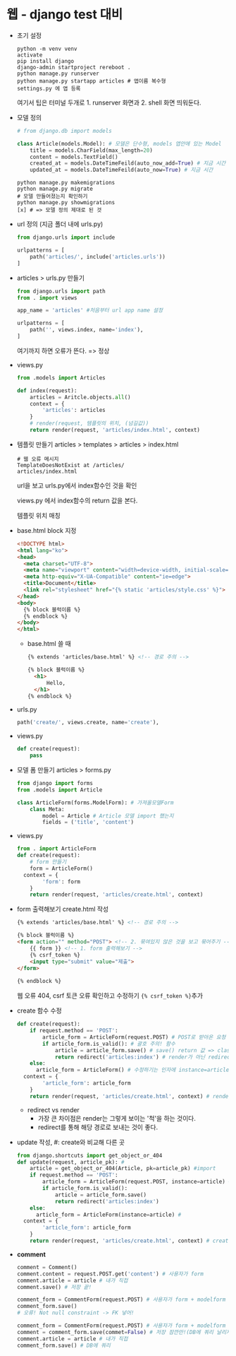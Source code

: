 # 웹 - django test 대비

* 초기 설정

  ```shell
  python -m venv venv
  activate
  pip install django
  django-admin startproject rereboot .
  python manage.py runserver
  python manage.py startapp articles # 앱이름 복수형
  settings.py 에 앱 등록
  ```

  여기서 팁은 터미널 두개로 1. runserver 화면과 2. shell 화면 띄워둔다.

* 모델 정의

  ```python
  # from django.db import models
  
  class Article(models.Model): # 모델은 단수형, models 앱안에 있는 Model
      title = models.CharField(max_length=20)
      content = models.TextField()
      created_at = models.DateTimeFeild(auto_now_add=True) # 지금 시간 & 추가될 때
      updated_at = models.DateTimeFeild(auto_now=True) # 지금 시간
  ```

  ```shell
  python manage.py makemigrations
  python manage.py migrate
  # 모델 만들어졌는지 확인하기
  python manage.py showmigrations
  [x] # => 모델 정의 제대로 된 것
  ```

* url 정의 (지금 폴더 내에 urls.py)

  ```python
  from django.urls import include
  
  urlpatterns = [
      path('articles/', include('articles.urls'))
  ]
  ```

* articles > urls.py 만들기

  ```python
  from django.urls import path
  from . import views
  
  app_name = 'articles' #처음부터 url app name 설정
  
  urlpatterns = [
      path('', views.index, name='index'),
  ]
  ```

  여기까지 하면 오류가 뜬다. => 정상

* views.py

  ```python
  from .models import Articles
  
  def index(request):
      articles = Aritcle.objects.all()
      context = {
          'articles': articles
      }
      # render(request, 템플릿의 위치, (넘길값))
      return render(request, 'articles/index.html', context) 
  ```

* 템플릿 만들기 articles > templates > articles > index.html

  ```
  # 웹 오류 메시지
  TemplateDoesNotExist at /articles/
  articles/index.html
  ```

  url을 보고 urls.py에서 index함수인 것을 확인

  views.py 에서 index함수의 return 값을 본다.

  템플릿 위치 매칭

* base.html block 지정

  ```html
  <!DOCTYPE html>
  <html lang="ko">
  <head>
    <meta charset="UTF-8">
    <meta name="viewport" content="width=device-width, initial-scale=1.0">
    <meta http-equiv="X-UA-Compatible" content="ie=edge">
    <title>Document</title>
    <link rel="stylesheet" href="{% static 'articles/style.css' %}">
  </head>
  <body>
    {% block 블럭이름 %}
    {% endblock %}
  </body>
  </html>
  ```

  * base.html 쓸 때

    ```html
    {% extends 'articles/base.html' %} <!-- 경로 주의 -->
    
    {% block 블럭이름 %}
      <h1>
          Hello,
      </h1>
    {% endblock %}
    ```

* urls.py

  ```python
  path('create/', views.create, name='create'),
  ```

* views.py

  ```python
  def create(request):
      pass
  ```

* 모델 폼 만들기 articles > forms.py

  ```python
  from django import forms
  from .models import Article
  
  class ArticleForm(forms.ModelForm): # 가져올모델Form
      class Meta:
          model = Article # Article 모델 import 했는지
          fields = ('title', 'content')
  ```

* views.py

  ```python
  from . import ArticleForm
  def create(request):
      # form 만들기
      form = ArticleForm()
  	context = {
          'form': form
      }
      return render(request, 'articles/create.html', context)
  ```

* form 출력해보기 create.html 작성

  ```html
  {% extends 'articles/base.html' %} <!-- 경로 주의 -->
  
  {% block 블럭이름 %}
  <form action="" method="POST"> <!-- 2. 묶여있지 않은 것을 보고 묶어주기 -->
      {{ form }} <!-- 1. form 출력해보기 -->
      {% csrf_token %}
      <input type="submit" value="제출">
  </form>
    
  {% endblock %}
  ```

  웹 오류 404, csrf 토큰 오류 확인하고 수정하기 `{% csrf_token %}`추가

* create 함수 수정

  ```python
  def create(request):
      if request.method == 'POST':
          article_form = ArticleForm(request.POST) # POST로 받아온 요청 인자
          if article_form.is_valid(): # 괄호 주의! 함수
              article = article_form.save() # save() return 값 => class의 instance
              return redirect('articles:index') # render가 아닌 redirect 주의!
      else:
      	article_form = ArticleForm() # 수정하기는 인자에 instance=article주의
  	context = {
          'article_form': article_form
      }
      return render(request, 'articles/create.html', context) # render는 
  ```

  * redirect vs render
    * 가장 큰 차이점은 render는 그렇게 보이는 '척'을 하는 것이다.
    * redirect를 통해 해당 경로로 보내는 것이 좋다.

* update 작성, #: create와 비교해 다른 곳

  ```python
  from django.shortcuts import get_object_or_404
  def update(request, article_pk): #
      article = get_object_or_404(Article, pk=article_pk) #import
      if request.method == 'POST':
          article_form = ArticleForm(request.POST, instance=article) # 
          if article_form.is_valid(): 
              article = article_form.save() 
              return redirect('articles:index') 
      else:
      	article_form = ArticleForm(instance=article) # 
  	context = {
          'article_form': article_form
      }
      return render(request, 'articles/create.html', context) # create.html 같이 사용해도 된다.
  ```

* **comment**

  ```python
  comment = Comment()
  comment.content = request.POST.get('content') # 사용자가 form
  comment.article = article # 내가 직접
  comment.save() # 저장 끝!
  
  comment_form = CommentForm(request.POST) # 사용자가 form + modelform
  comment_form.save()
  # 오류! Not null constraint -> FK 넣어!
  
  comment_form = CommentForm(request.POST) # 사용자가 form + modelform
  comment = comment_form.save(commet=False) # 저장 잠깐만!(DB에 쿼리 날리지 말고) comment 인스턴스 줘!
  comment.article = article # 내가 직접
  comment_form.save() # DB에 쿼리
  ```
